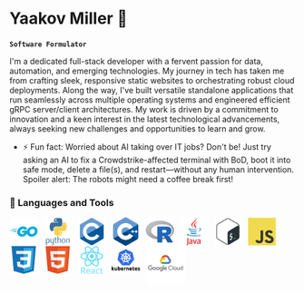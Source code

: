 # Yaakov Miller 👋

**`Software Formulator`**

I'm a dedicated full-stack developer with a fervent passion for data, automation, and emerging technologies. My journey in tech has taken me from crafting sleek, responsive static websites to orchestrating robust cloud deployments. Along the way, I've built versatile standalone applications that run seamlessly across multiple operating systems and engineered efficient gRPC server/client architectures. My work is driven by a commitment to innovation and a keen interest in the latest technological advancements, always seeking new challenges and opportunities to learn and grow.

- ⚡ Fun fact: Worried about AI taking over IT jobs? Don't be! Just try asking an AI to fix a Crowdstrike-affected terminal with BoD, boot it into safe mode, delete a file(s), and restart—without any human intervention. Spoiler alert: The robots might need a coffee break first!

### 🧰 Languages and Tools
<img align="left" alt="Go(Golang)" width="50px" style="padding-right:10px;" src="/img/icons/go-original-wordmark.svg" />
<img align="left" alt="Python" width="50px" style="padding-right:10px;" src="/img/icons/python-original-wordmark.svg" />
<img align="left" alt="C" width="50px" style="padding-right:10px;" src="/img/icons/c-original.svg" />
<img align="left" alt="C++" width="50px" style="padding-right:10px;" src="/img/icons/cplusplus-original.svg" />
<img align="left" alt="R" width="50px" style="padding-right:10px;" src="/img/icons/r-original.svg" />
<img align="left" alt="Java" width="50px" style="padding-right:10px;" src="/img/icons/java-original-wordmark.svg" />
<img align="left" alt="Bash" width="50px" style="padding-right:10px;" src="/img/icons/bash-original.svg" />
<img align="left" alt="Javascript" width="50px" style="padding-right:10px;" src="/img/icons/javascript-original.svg" />
<img align="left" alt="CSS" width="50px" style="padding-right:10px;" src="/img/icons/css3-original.svg" />
<img align="left" alt="HTML" width="50px" style="padding-right:10px;" src="/img/icons/html5-original.svg" />
<img align="left" alt="React" width="50px" style="padding-right:10px;" src="/img/icons/react-original-wordmark.svg" />
<img align="left" alt="Kubernetes" width="50px" style="padding-right:10px;" src="/img/icons/kubernetes-original-wordmark.svg" />
<img align="left" alt="GCP" width="70px" style="padding-right:10px;" src="/img/icons/googlecloud-original-wordmark.svg" />

#



<!--
**y44k0v/y44k0v** is a ✨ _special_ ✨ repository because its `README.md` (this file) appears on your GitHub profile.

Here are some ideas to get you started:

- 🔭 I’m currently working on ...
- 🌱 I’m currently learning ...
- 👯 I’m looking to collaborate on ...
- 🤔 I’m looking for help with ...
- 💬 Ask me about ...
- 📫 How to reach me: ...
- 😄 Pronouns: ...
- ⚡ Fun fact: ...
-->
